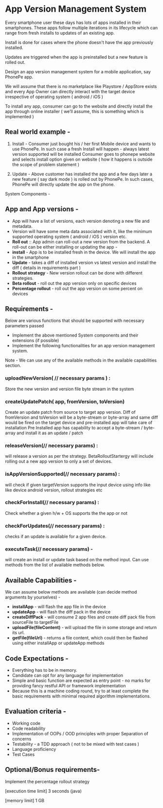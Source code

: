 # App Version Management System

Every smartphone user these days has lots of apps installed in their smartphones. These apps follow multiple iterations in its lifecycle which can range from fresh installs to updates of an existing app.

Install is done for cases where the phone doesn't have the app previously installed.

Updates are triggered when the app is preinstalled but a new feature is rolled out.

Design an app version management system for a mobile application, say PhonePe app.

We will assume that there is no marketplace like Playstore / AppStore exists and every App Owner can directly interact with the target device irrespective of operating system ( android / iOS )

To install any app, consumer can go to the website and directly install the app through online installer ( we’ll assume, this is something which is implemented )

## Real world example -

1. Install - Consumer just bought his / her first Mobile device and wants to use PhonePe. In such case a fresh Install will happen - always latest version supported will be installed
Consumer goes to phonepe website and selects install option given on website ( how it happens is outside the scope of problem statement )

2. Update - Above customer has installed the app and a few days later a new feature ( say dark mode ) is rolled out by PhonePe. In such cases, PhonePe will directly update the app on the phone.

System Components -

## App and App versions -

- App will have a list of versions, each version denoting a new file and metadata.
- Version will have some meta data associated with it, like the minimum supported operating system ( android / iOS ) version etc.
- **Roll out** :: App admin can roll-out a new version from the backend. A roll-out can be either installing or updating the app -
- **install** - App is to be installed fresh in the device. We will install the app in the smartphone
- **Update** - takes a diff of installed version vs latest version and install the diff ( details in requirements part )
- **Rollout strategy** - New version rollout can be done with different strategies.
- **Beta rollout** - roll out the app version only on specific devices
- **Percentage rollout** - roll out the app version on some percent on devices

## Requirements -

Below are various functions that should be supported with necessary parameters passed

- Implement the above mentioned System components and their extensions (if possible)
- Implement the following functionalities for an app version management system.

Note - We can use any of the available methods in the available capabilities section.

### uploadNewVersion( // necessary params ) :
Store the new version and version file byte stream in the system

### createUpdatePatch( app, fromVersion, toVersion)
Create an update patch from source to target app version.
Diff of fromVersion and toVersion will be a byte-stream or byte-array and same diff would be fired on the target device and pre-installed app will take care of installation
Pre Installed app has capability to accept a byte-stream / byte-array and install it as an update / patch


### releaseVersion(// necessary params) :
will release a version as per the strategy. BetaRolloutStartergy will include rolling out a new app version to only a set of devices.

### isAppVersionSupported(// necessary params) :
will check if given targetVersion supports the input device using info like like device android version, rollout strategies etc

### checkForInstall(// necessary params) :
Check whether a given h/w + OS supports the the app or not

### checkForUpdates(// necessary params) :
checks if an update is available for a given device.

### executeTask(// necessary params) -
will create an install or update task based on the method input. Can use methods from the list of available methods below.

## Available Capabilities -

We can assume below methods are available (can decide method arguments by yourselves) -

- **installApp** - will flash the app file in the device
- **updateApp** - will flash the diff pack in the device
- **createDiffPack** - will consume 2 app files and create diff pack file from sourceFile to targetFile
- **uploadFile(fileContent)** - will upload the file in some storage and return its url.
- **getFile(fileUrl)** - returns a file content, which could then be flashed using either installApp or updateApp methods

## Code Expectations -

- Everything has to be in memory.
- Candidate can opt for any language for implementation
- Simple and basic function are expected as entry point - no marks for providing fancy restful API or framework implementation
- Because this is a machine coding round, try to at least complete the basic requirements with minimal required algorithm implementations.

## Evaluation criteria -

- Working code
- Code readability
- Implementation of OOPs / OOD principles with proper Separation of concerns
- Testability - a TDD approach ( not to be mixed with test cases )
- Language proficiency
- Test Cases

## Optional/Bonus requirements-

Implement the percentage rollout strategy

[execution time limit] 3 seconds (java)

[memory limit] 1 GB
